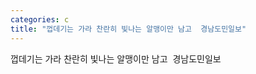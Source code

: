 ```yaml
---
categories: c
title: "껍데기는 가라 찬란히 빛나는 알맹이만 남고  경남도민일보"
---
```

껍데기는 가라 찬란히 빛나는 알맹이만 남고&nbsp;&nbsp;경남도민일보